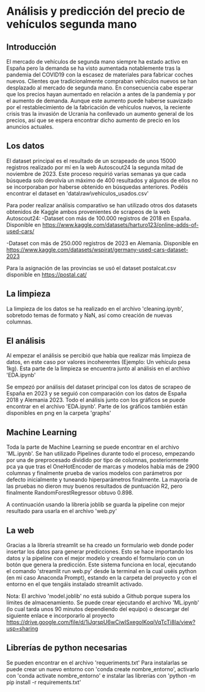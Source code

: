 # Análisis y predicción del precio de vehículos segunda mano

## Introducción

El mercado de vehículos de segunda mano siempre ha estado activo en España pero la demanda se ha visto aumentada notablemente tras la pandemia del COVID19 con la escasez de materiales para fabricar coches nuevos. Clientes que tradicionalmente compraban vehículos nuevos se han desplazado al mercado de segunda mano. En consecuencia cabe esperar que los precios hayan aumentado en relación a antes de la pandemia y por el aumento de demanda. Aunque este aumento puede haberse suavizado por el restablecimiento de la fabricación de vehículos nuevos, la reciente crisis tras la invasión de Ucrania ha conllevado un aumento general de los precios, así que se espera encontrar dicho aumento de precio en los anuncios actuales.

## Los datos

El dataset principal es el resultado de un scrapeado de unos 15000 registros realizado por mí en la web Autoscout24 la segunda mitad de noviembre de 2023. Este proceso requirió varias semanas ya que cada búsqueda solo devolvía un máximo de 400 resultados y algunos de ellos no se incorporaban por haberse obtenido en búsquedas anteriores. Podéis encontrar el dataset en 'data\raw\vehiculos_usados.csv'

Para poder realizar análisis comparativo se han utilizado otros dos datasets obtenidos de Kaggle ambos provenientes de scrapeos de la web Autoscout24:
-Dataset con más de 100.000 registros de 2018 en España. Disponible en https://www.kaggle.com/datasets/harturo123/online-adds-of-used-cars/

-Dataset con más de 250.000 registros de 2023 en Alemania. Disponible en https://www.kaggle.com/datasets/wspirat/germany-used-cars-dataset-2023

Para la asignación de las provincias se usó el dataset postalcat.csv disponible en https://postal.cat/

## La limpieza

La limpieza de los datos se ha realizado en el archivo 'cleaning.ipynb', sobretodo temas de formato y NaN, así como creación de nuevas columnas.

## El análisis

Al empezar el análisis se percibió que había que realizar más limpieza de datos, en este caso por valores incoherentes (Ejemplo: Un vehículo pesa 1kg). Esta parte de la limpieza se encuentra junto al análisis en el archivo 'EDA.ipynb'

Se empezó por análisis del dataset principal con los datos de scrapeo de España en 2023 y se seguió con comparación con los datos de España 2018 y Alemania 2023. Todo el análisis junto con los gráficos se puede encontrar en el archivo 'EDA.ipynb'. Parte de los gráficos también están disponibles en png en la carpeta 'graphs'

## Machine Learning

Toda la parte de Machine Learning se puede encontrar en el archivo 'ML.ipynb'. Se han utilizado Pipelines durante todo el proceso, empezando por una de preprocesado dividido por tipo de columnas, posteriormente pca ya que tras el OneHotEncoder de marcas y modelos había más de 2900 columnas y finalmente prueba de varios modelos con parámetros por defecto inicialmente y tuneando hiperparámetros finalmente. La mayoría de las pruebas no dieron muy buenos resultados de puntuación R2, pero finalmente RandomForestRegressor obtuvo 0.898.

A continuación usando la librería joblib se guarda la pipeline con mejor resultado para usarla en el archivo 'web.py'

## La web

Gracias a la librería streamlit se ha creado un formulario web donde poder insertar los datos para generar predicciones. Esto se hace importando los datos y la pipeline con el mejor modelo y creando el formulario con un botón que genera la predicción. Este sistema funciona en local, ejecutando el comando 'streamlit run web.py' desde la terminal en la cual uséis python (en mi caso Anaconda Prompt), estando en la carpeta del proyecto y con el entorno en el que tengáis instalado streamlit activado.

Nota: El archivo 'model.joblib' no está subido a Github porque supera los límites de almacenamiento. Se puede crear ejecutando el archivo 'ML.ipynb' (lo cual tarda unos 90 minutos dependiendo del equipo) o descargar del siguiente enlace e incorporarlo al proyecto https://drive.google.com/file/d/1iJqrspU6wCiwISxegolKoqiVqTcTi8la/view?usp=sharing

## Librerías de python necesarias

Se pueden encontrar en el archivo 'requeriments.txt'
Para instalarlas se puede crear un nuevo entorno con 'conda create nombre_entorno', activarlo con 'conda activate nombre_entorno' e instalar las librerías con 'python -m pip install -r requirements.txt'